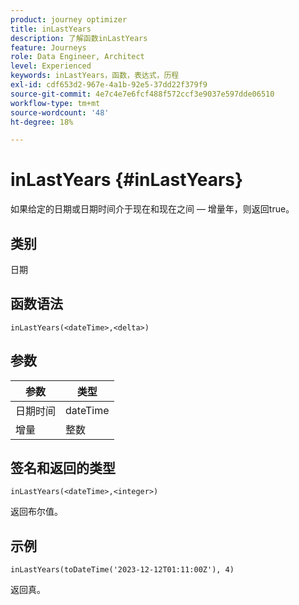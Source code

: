 ```yaml
---
product: journey optimizer
title: inLastYears
description: 了解函数inLastYears
feature: Journeys
role: Data Engineer, Architect
level: Experienced
keywords: inLastYears，函数，表达式，历程
exl-id: cdf653d2-967e-4a1b-92e5-37dd22f379f9
source-git-commit: 4e7c4e7e6fcf488f572ccf3e9037e597dde06510
workflow-type: tm+mt
source-wordcount: '48'
ht-degree: 18%

---
```


# inLastYears {#inLastYears}

如果给定的日期或日期时间介于现在和现在之间 — 增量年，则返回true。

## 类别

日期

## 函数语法

`inLastYears(<dateTime>,<delta>)`

## 参数

| 参数 | 类型 |
|-----------|------------------|
| 日期时间 | dateTime |
| 增量 | 整数 |

## 签名和返回的类型

`inLastYears(<dateTime>,<integer>)`

返回布尔值。

## 示例

`inLastYears(toDateTime('2023-12-12T01:11:00Z'), 4)`

返回真。
